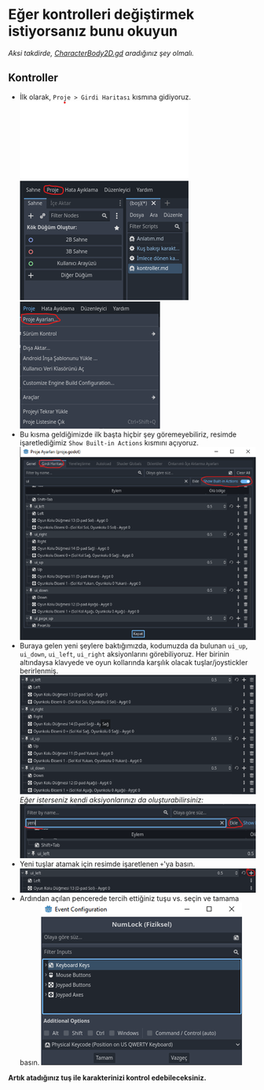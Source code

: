 # Eğer kontrolleri değiştirmek istiyorsanız bunu okuyun
*Aksi takdirde, [CharacterBody2D.gd](CharacterBody2D.gd) aradığınız şey olmalı.*
## Kontroller
- İlk olarak, `Proje > Girdi Haritası` kısmına gidiyoruz.
![Alt text](image.png)
![Alt text](image-1.png)
- Bu kısma geldiğimizde ilk başta hiçbir şey göremeyebiliriz, resimde işaretlediğimiz `Show Built-in Actions` kısmını açıyoruz.
![Alt text](image-2.png)
- Buraya gelen yeni şeylere baktığımızda, kodumuzda da bulunan `ui_up`, `ui_down`, `ui_left`, `ui_right` aksiyonlarını görebiliyoruz. Her birinin altındaysa klavyede ve oyun kollarında karşılık olacak tuşlar/joystickler berirlenmiş. 
![Alt text](image-3.png)
*Eğer isterseniz kendi aksiyonlarınızı da oluşturabilirsiniz:*
![Alt text](image-4.png)
- Yeni tuşlar atamak için resimde işaretlenen `+`'ya basın.
![Alt text](image-5.png)
- Ardından açılan pencerede tercih ettiğiniz tuşu vs. seçin ve tamama basın.
![Alt text](image-6.png)

**Artık atadığınız tuş ile karakterinizi kontrol edebileceksiniz.**